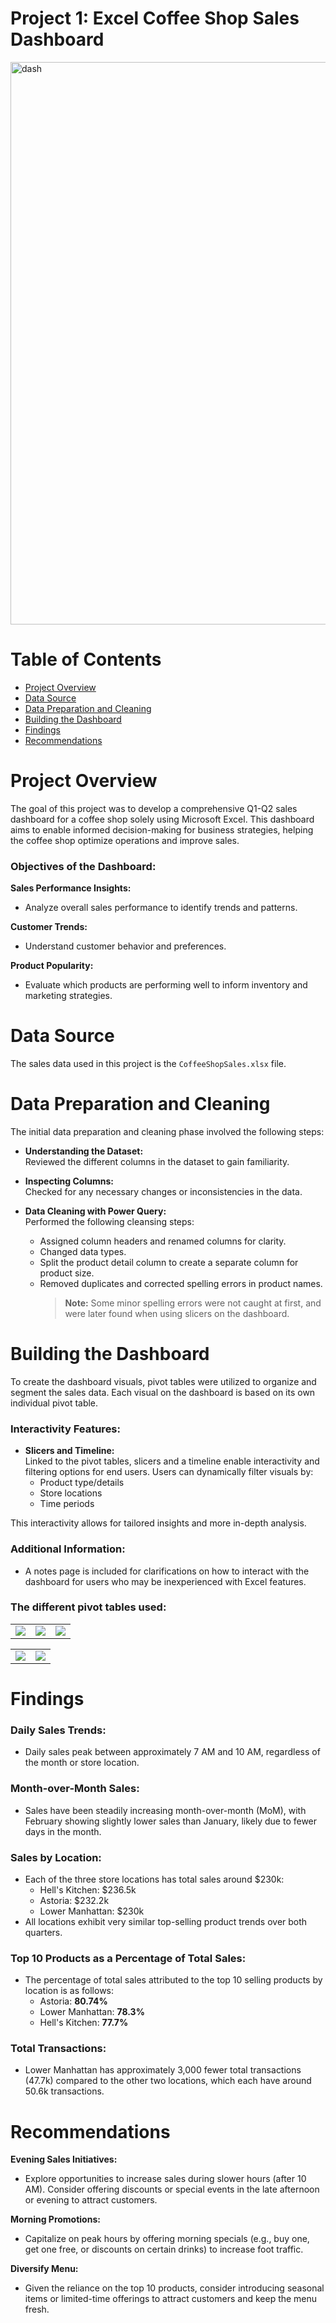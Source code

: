 # Project 1: Excel Coffee Shop Sales Dashboard


 <img src="https://github.com/user-attachments/assets/c41416dc-15df-40f1-a345-0fdfbb895e85" alt="dash" width="900" />

# Table of Contents 
- [Project Overview](#project-overview)
- [Data Source](#data-source)
- [Data Preparation and Cleaning](#data-preparation-and-cleaning)
- [Building the Dashboard](#building-the-dashboard)
- [Findings](#findings)
- [Recommendations](#recommendations)

# Project Overview

The goal of this project was to develop a comprehensive Q1-Q2 sales dashboard for a coffee shop solely using Microsoft Excel. This dashboard aims to enable informed decision-making for business strategies, helping the coffee shop optimize operations and improve sales. 

### Objectives of the Dashboard:
**Sales Performance Insights:**  
- Analyze overall sales performance to identify trends and patterns.

**Customer Trends:**  
- Understand customer behavior and preferences.

**Product Popularity:**  
- Evaluate which products are performing well to inform inventory and marketing strategies.

# Data Source
The sales data used in this project is the `CoffeeShopSales.xlsx` file. 


# Data Preparation and Cleaning

The initial data preparation and cleaning phase involved the following steps:

- **Understanding the Dataset:**  
  Reviewed the different columns in the dataset to gain familiarity.

- **Inspecting Columns:**  
  Checked for any necessary changes or inconsistencies in the data.

- **Data Cleaning with Power Query:**  
  Performed the following cleansing steps:
  - Assigned column headers and renamed columns for clarity.
  - Changed data types. 
  - Split the product detail column to create a separate column for product size.
  - Removed duplicates and corrected spelling errors in product names.
     > **Note:** Some minor spelling errors were not caught at first, and were later found when using slicers on the dashboard.

    

# Building the Dashboard

To create the dashboard visuals, pivot tables were utilized to organize and segment the sales data. Each visual on the dashboard is based on its own individual pivot table.

### Interactivity Features:
- **Slicers and Timeline:**  
  Linked to the pivot tables, slicers and a timeline enable interactivity and filtering options for end users. Users can dynamically filter visuals by:
  - Product type/details
  - Store locations
  - Time periods

This interactivity allows for tailored insights and more in-depth analysis.

### Additional Information:
- A notes page is included for clarifications on how to interact with the dashboard for users who may be inexperienced with Excel features.


### The different pivot tables used: 

   
<table>
  <tr>
    <td><img src="https://github.com/user-attachments/assets/3e6735bd-dcec-4d83-96e7-3caf520df24d" ></td>
    <td><img src="https://github.com/user-attachments/assets/8bfa4f6b-aee5-4fc6-b85e-8c0a1c2e3ce4" ></td>
    <td><img src="https://github.com/user-attachments/assets/5155fc22-fea4-46eb-8fc0-3def9522192e" ></td>
  </tr>
 </table>
 
 <table>
  <tr>
    <td><img src="https://github.com/user-attachments/assets/51f1af79-a632-4752-bfde-c6188c6b0209" ></td>
    <td><img src="https://github.com/user-attachments/assets/809c251d-3ee0-4d71-92ca-946479af1257" ></td>
  </tr>
 </table>


# Findings

### **Daily Sales Trends:**  
  - Daily sales peak between approximately 7 AM and 10 AM, regardless of the month or store location.

### **Month-over-Month Sales:**  
  - Sales have been steadily increasing month-over-month (MoM), with February showing slightly lower sales than January, likely due to fewer days in the month.

### **Sales by Location:**  
  - Each of the three store locations has total sales around $230k:
    - Hell's Kitchen: $236.5k
    - Astoria: $232.2k
    - Lower Manhattan: $230k  
  - All locations exhibit very similar top-selling product trends over both quarters.

### **Top 10 Products as a Percentage of Total Sales:**  
  - The percentage of total sales attributed to the top 10 selling products by location is as follows:
    - Astoria: **80.74%**
    - Lower Manhattan: **78.3%**
    - Hell's Kitchen: **77.7%**

### **Total Transactions:**  
  - Lower Manhattan has approximately 3,000 fewer total transactions (47.7k) compared to the other two locations, which each have around 50.6k transactions.

  
# Recommendations

**Evening Sales Initiatives:**
 - Explore opportunities to increase sales during slower hours (after 10 AM). Consider offering discounts or special events in the late afternoon or evening to attract customers.
   
**Morning Promotions:**
 - Capitalize on peak hours by offering morning specials (e.g., buy one, get one free, or discounts on certain drinks) to increase foot traffic.
   
**Diversify Menu:**
 - Given the reliance on the top 10 products, consider introducing seasonal items or limited-time offerings to attract customers and keep the menu fresh.

